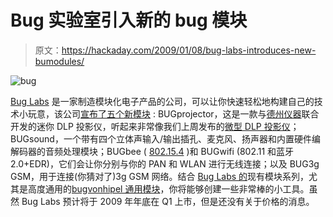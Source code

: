 # Bug 实验室引入新的 bug 模块

> 原文：<https://hackaday.com/2009/01/08/bug-labs-introduces-new-bumodules/>

![bug](img/3daa96bcba53cdd299c234d6bf6920fc.png "bug")

[Bug Labs](http://www.buglabs.net/) 是一家制造模块化电子产品的公司，可以让你快速轻松地构建自己的技术小玩意，该公司[宣布了五个新模块](http://bugblogger.com/five-new-bugmodules-291/) : BUGprojector，这是一款与[德州仪器](http://www.mahalo.com/Texas_Instruments "Texas Instruments - Mahalo")联合开发的迷你 DLP 投影仪，听起来非常像我们上周发布的[微型 DLP 投影仪](http://hackaday.com/2009/01/04/tiny-projector-teardown/)；BUGsound，一个带有四个立体声输入/输出插孔、麦克风、扬声器和内置硬件编解码器的音频处理模块；BUGbee ( [802.15.4](http://hackaday.com/2008/11/02/wireless-arduino-programming-with-zigbee/) )和 BUGwifi (802.11 和蓝牙 2.0+EDR)，它们会让你分别与你的 PAN 和 WLAN 进行无线连接；以及 BUG3g GSM，用于连接(你猜对了)3g GSM 网络。结合 [Bug Labs 的](http://www.mahalo.com/Bug_Labs "Bug Labs - Mahalo")现有模块系列，尤其是高度通用的[bugvonhipel 通用模块](http://hackaday.com/2008/12/21/bug-labs-releases-bugvonhippel-universal-module/)，你将能够创建一些非常棒的小工具。虽然 Bug Labs 预计将于 2009 年年底在 Q1 上市，但是还没有关于价格的消息。